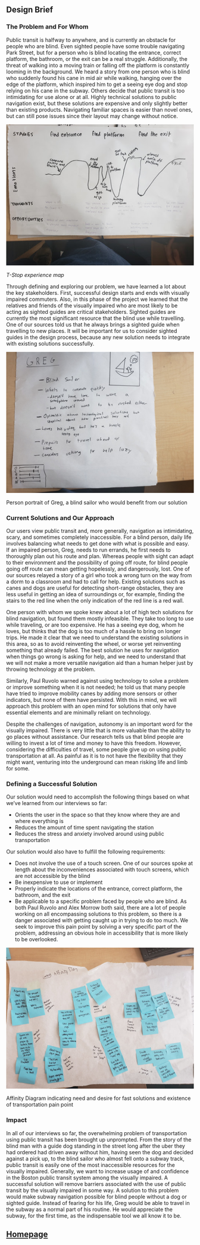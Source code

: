## Design Brief
### The Problem and For Whom
Public transit is halfway to anywhere, and is currently an obstacle for people who are blind. Even sighted people have some trouble navigating Park Street, but for a person who is blind locating the entrance, correct platform, the bathroom, or the exit can be a real struggle. Additionally, the threat of walking into a moving train or falling off the platform is constantly looming in the background. We heard a story from one person who is blind who suddenly found his cane in mid air while walking, hanging over the edge of the platform, which inspired him to get a seeing eye dog and stop relying on his cane in the subway. Others decide that public transit is too intimidating for use alone or at all. Highly technical solutions to public navigation exist, but these solutions are expensive and only slightly better than existing products. Navigating familiar spaces is easier than novel ones, but can still pose issues since their layout may change without notice. 

![T-Stop Experience Map](tstop_experience.jpg)

*T-Stop experience map*

Through defining and exploring our problem, we have learned a lot about the key stakeholders. First, successful design starts and ends with visually impaired commuters. Also, in this phase of the project we learned that the relatives and friends of the visually impaired who are most likely to be acting as sighted guides are critical stakeholders. Sighted guides are currently the most significant resource that the blind use while travelling. One of our sources told us that he always brings a sighted guide when travelling to new places. It will be important for us to consider sighted guides in the design process, because any new solution needs to integrate with existing solutions successfully.

![Greg](greg.jpg)

Person portrait of Greg, a blind sailor who would benefit from our solution

### Current Solutions and Our Approach
Our users view public transit and, more generally, navigation as intimidating, scary, and sometimes completely inaccessible. For a blind person, daily life involves balancing what needs to get done with what is possible and easy. If an impaired person, Greg, needs to run errands, he first needs to thoroughly plan out his route and plan. Whereas people with sight can adapt to their environment and the possibility of going off route, for blind people going off route can mean getting hopelessly, and dangerously, lost. One of our sources relayed a story of a girl who took a wrong turn on the way from a dorm to a classroom and had to call for help. Existing solutions such as canes and dogs are useful for detecting short-range obstacles, they are less useful in getting an idea of surroundings or, for example, finding the stairs to the red line when the only indication of the red line is a red wall.

One person with whom we spoke knew about a lot of high tech solutions for blind navigation, but found them mostly infeasible. They take too long to use while traveling, or are too expensive. He has a seeing eye dog, whom he loves, but thinks that the dog is too much of a hassle to bring on longer trips. He made it clear that we need to understand the existing solutions in this area, so as to avoid reinventing the wheel, or worse yet reinventing something that already failed. The best solution he uses for navigation when things go wrong is asking for help, and we need to understand that we will not make a more versatile navigation aid than a human helper just by throwing technology at the problem.

Similarly, Paul Ruvolo warned against using technology to solve a problem or improve something when it is not needed; he told us that many people have tried to improve mobility canes by adding more sensors or other indicators, but none of them have persisted. With this in mind, we will approach this problem with an open mind for solutions that only have essential elements and are minimally reliant on technology. 

Despite the challenges of navigation, autonomy is an important word for the visually impaired. There is very little that is more valuable than the ability to go places without assistance. Our research tells us that blind people are willing to invest a lot of time and money to have this freedom. However, considering the difficulties of travel, some people give up on using public transportation at all. As painful as it is to not have the flexibility that they might want, venturing into the underground can mean risking life and limb for some. 

### Defining a Successful Solution
Our solution would need to accomplish the following things based on what we’ve learned from our interviews so far: 
* Orients the user in the space so that they know where they are and where everything is
* Reduces the amount of time spent navigating the station
* Reduces the stress and anxiety involved around using public transportation

Our solution would also have to fulfill the following requirements:
* Does not involve the use of a touch screen. One of our sources spoke at length about the inconveniences associated with touch screens, which are not accessible by the blind
* Be inexpensive to use or implement
* Properly indicate the locations of the entrance, correct platform, the bathroom, and the exit
* Be applicable to a specific problem faced by people who are blind. As both Paul Ruvolo and Alex Morrow both said, there are a lot of people working on all encompassing solutions to this problem, so there is a danger associated with getting caught up in trying to do too much. We seek to improve this pain point by solving a very specific part of the problem, addressing an obvious hole in accessibility that is more likely to be overlooked. 

![Greg Affinity Map](greg_affinity.jpg)

Affinity Diagram indicating need and desire for fast solutions and existence of transportation pain point

### Impact
In all of our interviews so far, the overwhelming problem of transportation using public transit has been brought up unprompted. From the story of the blind man with a guide dog standing in the street long after the uber they had ordered had driven away without him, having seen the dog and decided against a pick up, to the blind sailor who almost fell onto a subway track, public transit is easily one of the most inaccessible resources for the visually impaired. Generally, we want to increase usage of and confidence in the Boston public transit system among the visually impaired. A successful solution will remove barriers associated with the use of public transit by the visually impaired in some way. A solution to this problem would make subway navigation possible for blind people without a dog or sighted guide. Instead of fearing for his life, Greg would be able to travel in the subway as a normal part of his routine. He would appreciate the subway, for the first time, as the indispensable tool we all know it to be. 

## [Homepage](index.md)




